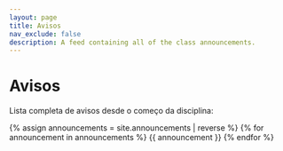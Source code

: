```yaml
---
layout: page
title: Avisos
nav_exclude: false
description: A feed containing all of the class announcements.
---
```


# Avisos

Lista completa de avisos desde o começo da disciplina:

{% assign announcements = site.announcements | reverse %}
{% for announcement in announcements %}
{{ announcement }}
{% endfor %}
